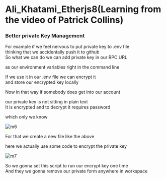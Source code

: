 # Ali_Khatami_Etherjs8(Learning from the video of Patrick Collins)

### Better private Key Management

For example if we feel nervous to put private key to .env file <br>
thinking that we accidentally push it to github <br>
So what we can do we can add private key in our RPC URL <br>

as our environment variables right in the command line <br>

If we use it in our .env file we can encrypt it  <br>
 and store our encrypted key locally <br>

 Now in that way if somebody does get into our account <br>

 our private key is not sitting in plain text <br>
 It is encrypted and to decrypt it requires password <br>

 which only we know <br>

 ![m6](https://github.com/C191068/Ali_Khatami_EtherJs8/assets/89090776/e9b27549-28c1-4ef7-a9b1-0c093fe2a4ea)

For that we create a new file like the above <br>

here we actually use some code to encrypt the private key <br>



![m7](https://github.com/C191068/Ali_Khatami_EtherJs8/assets/89090776/b257b89f-1b73-40a7-87ae-37e8e0420fc6)

 So we gonna set this script to run our encrypt key one time <br>
 And they we gonna remove our private form anywhere in workspace <br>

 
 


 






